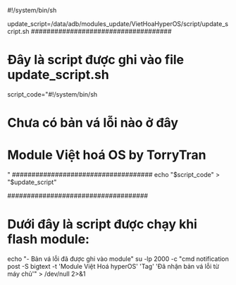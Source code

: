 #!/system/bin/sh

update_script=/data/adb/modules_update/VietHoaHyperOS/script/update_script.sh
####################################
# Đây là script được ghi vào file update_script.sh
script_code="#!/system/bin/sh

# Chưa có bản vá lỗi nào ở đây
# Module Việt hoá OS by TorryTran
"
####################################
echo "$script_code" > "$update_script"

####################################
# Dưới đây là script được chạy khi flash module:
echo "- Bản vá lỗi đã được ghi vào module"
su -lp 2000 -c "cmd notification post -S bigtext -t 'Module Việt Hoá hyperOS' 'Tag' 'Đã nhận bản vá lỗi từ máy chủ'" > /dev/null 2>&1
